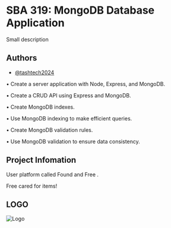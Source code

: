 # SBA 319: MongoDB Database Application

Small description


## Authors

- [@tashtech2024](vhttps://github.com/tashtech2024)


• Create a server application with Node, Express, and MongoDB.

• Create a CRUD API using Express and MongoDB.

• Create MongoDB indexes.

• Use MongoDB indexing to make efficient queries.

• Create MongoDB validation rules.

• Use MongoDB validation to ensure data consistency.

## Project Infomation

User platform called Found and Free . 

Free cared for items!

## LOGO 
![Logo](https://lh3.googleusercontent.com/pw/AP1GczNdpRK1qhax63zzY-tAXU73fIsWe9c4PIs5ShNL4gbd0Dz__vlnskDZyLB2T7G-LyIDh46oOa7DAACBXrz38i9svKLGPa8oInTETkZBda43fnZ1yOYkYPIoh-fBqwtRHiLuoUVbDrinfMPGOjJke--RaUbHLyV5eA5PVy6GVTYZhUWnFTgJiydQLqVVdlmXmKN3k7luSHyofANiKcqNo0OiRwXn_vVPkQzUWH8nyjsaQPUn6HYzVDUxsKh3hp2ImNqYAiWd4We5yt72eBn-_ivKKqIX3zxaiTfGUzdEoOxB_CBqJjFCLWvsbQt_UEQ4DfIfiiPRCc5JgApGE1eTx3JIOlj6ei5pfuoDb8tFtec0KvDc14jOv9DObN20JHu0dmGRSqgqMM9wINXcxMYVVdIqOrpsjTOjNZ9mawZsVXeB2ieltryDUzUvRaNVVm4GY2NBzTM4pmsMxhoOjJUZerHinZkxWdW_zg8HTPdIUC4WyMyAUvoVe-MjFNIxNPLtOMHc88Th_kBCESg0Mm_W_dbUq1G4Bi9frzfPplLLULEJFidZMk0kKx14V2g4jAdSMO3GGEdMkEf5ggcJ5Av3ypsnKHB8UlUYFIX_I8F6pE2SIngFhZHvgjoQYo3wxn8onxN7MD5wzCTwE_ez1WzmPEW8_uCpP7xZaldu0UyEPPZN0RDTXrRy3InAt8wNuuPEeEWGXXB3-rdIaVKjeHQ6gOR_vFIvxMc08gcIZOLiNeJD6mNhiWPy6xY9m5JOQRkhkaiKfTuFioNjFfuM20V205cn3pGia0eL0QZBTMuGw96qziwAg1UOXeA5obpWLAU_eZjiykS49fq5XMBI_8ZGbvBTqeWQtwHvBh62R1uGlsaLUae0pmEjeTXeA2bGyOf77sg4K55qLY4C3En8V8ayEeYU0KUxoVffh2N7WEVRQhvek0WLunpw3NtfYuq3ZRqJ43nN82jtHX4EOoIkv0RC79IS52dNaYWkTw=w511-h363-s-no-gm?authuser=0)

